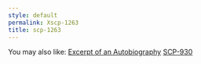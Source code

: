 ```yaml
---
style: default
permalink: Xscp-1263
title: scp-1263
---
```

You may also like:
[Excerpt of an Autobiography](http://scp-wiki.net/excerpt-of-an-autobiography)
[SCP-930](http://scp-wiki.net/scp-930)